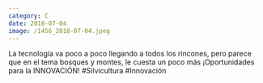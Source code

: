 ```yaml
--- 
category: C 
date: 2018-07-04 
image: /1456_2018-07-04.jpeg 
--- 
```


La tecnología va poco a poco llegando a todos los rincones, pero parece que en el tema bosques y montes, le cuesta un poco más ¡Oportunidades para la INNOVACIÓN! #Silvicultura #Innovación